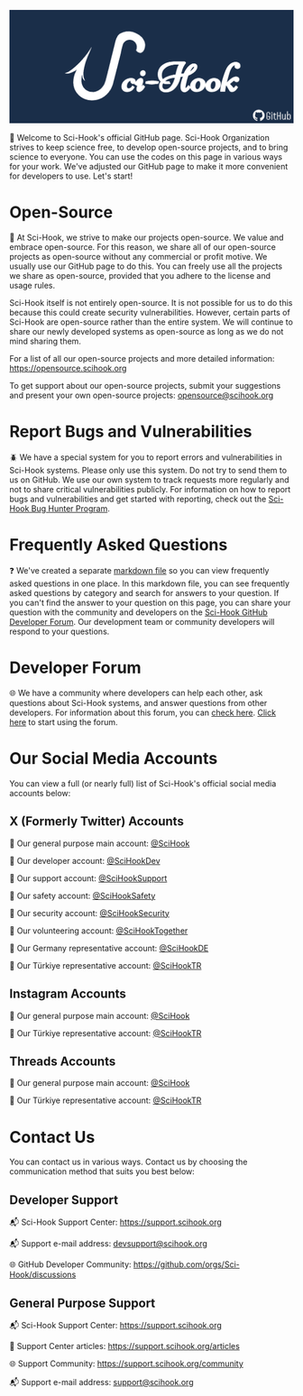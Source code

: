 ![](https://raw.githubusercontent.com/Sci-Hook/.github/main/profile/src/static/images/scihook-github-banner.png)

👋 Welcome to Sci-Hook's official GitHub page. Sci-Hook Organization strives to keep science free, to develop open-source projects, and to bring science to everyone. You can use the codes on this page in various ways for your work. We've adjusted our GitHub page to make it more convenient for developers to use. Let's start!

# Open-Source

💚 At Sci-Hook, we strive to make our projects open-source. We value and embrace open-source. For this reason, we share all of our open-source projects as open-source without any commercial or profit motive. We usually use our GitHub page to do this. You can freely use all the projects we share as open-source, provided that you adhere to the license and usage rules.

Sci-Hook itself is not entirely open-source. It is not possible for us to do this because this could create security vulnerabilities. However, certain parts of Sci-Hook are open-source rather than the entire system. We will continue to share our newly developed systems as open-source as long as we do not mind sharing them.

For a list of all our open-source projects and more detailed information: https://opensource.scihook.org

To get support about our open-source projects, submit your suggestions and present your own open-source projects: [opensource@scihook.org](mailto:opensource@scihook.org "opensource@scihook.org")

# Report Bugs and Vulnerabilities

🪲 We have a special system for you to report errors and vulnerabilities in Sci-Hook systems. Please only use this system. Do not try to send them to us on GitHub. We use our own system to track requests more regularly and not to share critical vulnerabilities publicly. For information on how to report bugs and vulnerabilities and get started with reporting, check out the [Sci-Hook Bug Hunter Program](http://bughunter.scihook.org "Sci-Hook Bug Hunter Program").

# Frequently Asked Questions

❓ We've created a separate [markdown file](https://github.com/Sci-Hook/.github/blob/main/faq.md) so you can view frequently asked questions in one place. In this markdown file, you can see frequently asked questions by category and search for answers to your question. If you can't find the answer to your question on this page, you can share your question with the community and developers on the [Sci-Hook GitHub Developer Forum](https://github.com/orgs/Sci-Hook/discussions "Sci-Hook GitHub Developer Forum"). Our development team or community developers will respond to your questions.

# Developer Forum

🌐 We have a community where developers can help each other, ask questions about Sci-Hook systems, and answer questions from other developers. For information about this forum, you can [check here](https://github.com/Sci-Hook/developer-forum "check here"). [Click here](https://github.com/orgs/Sci-Hook/discussions "Click here") to start using the forum.

# Our Social Media Accounts

You can view a full (or nearly full) list of Sci-Hook's official social media accounts below:

## X (Formerly Twitter) Accounts

📌 Our general purpose main account: [@SciHook](https://x.com/SciHook "@SciHook")

📌 Our developer account: [@SciHookDev](https://x.com/SciHookDev "@SciHookDev")

📌 Our support account: [@SciHookSupport](https://x.com/SciHookSupport "@SciHookSupport")

📌 Our safety account: [@SciHookSafety](https://x.com/SciHookSafety "@SciHookSafety")

📌 Our security account: [@SciHookSecurity](https://x.com/SciHookSecurity "@SciHookSecurity")

📌 Our volunteering account: [@SciHookTogether](https://x.com/SciHookTogether "@SciHookTogether")

📌 Our Germany representative account: [@SciHookDE](https://x.com/SciHookDE "@SciHookDE")

📌 Our Türkiye representative account: [@SciHookTR](https://x.com/SciHookTR "@SciHookTR")

## Instagram Accounts

📌 Our general purpose main account: [@SciHook](https://instagram.com/SciHook "@SciHook")

📌 Our Türkiye representative account: [@SciHookTR](https://instagram.com/SciHookTR "@SciHookTR")

 ## Threads Accounts
 
 📌 Our general purpose main account: [@SciHook](https://threads.net/SciHook "@SciHook")

📌 Our Türkiye representative account: [@SciHookTR](https://threads.net/SciHookTR "@SciHookTR")

# Contact Us

You can contact us in various ways. Contact us by choosing the communication method that suits you best below:

## Developer Support

📬 Sci-Hook Support Center: https://support.scihook.org

📬 Support e-mail address: [devsupport@scihook.org](mailto:devsupport@scihook.org "devsupport@scihook.org")

🌐 GitHub Developer Community: https://github.com/orgs/Sci-Hook/discussions

## General Purpose Support

📬 Sci-Hook Support Center: https://support.scihook.org

📖 Support Center articles: https://support.scihook.org/articles

🌐 Support Community: https://support.scihook.org/community

📬 Support e-mail address: [support@scihook.org](mailto:support@scihook.org "devsupport@scihook.org")
